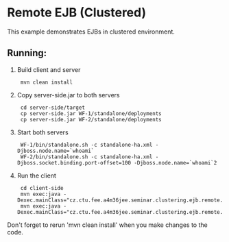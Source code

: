 Remote EJB (Clustered)
======================

This example demonstrates EJBs in clustered environment.

Running:
--------

1. Build client and server

        mvn clean install

2. Copy server-side.jar to both servers

        cd server-side/target
        cp server-side.jar WF-1/standalone/deployments
        cp server-side.jar WF-2/standalone/deployments

3. Start both servers

        WF-1/bin/standalone.sh -c standalone-ha.xml -Djboss.node.name=`whoami`
        WF-2/bin/standalone.sh -c standalone-ha.xml -Djboss.socket.binding.port-offset=100 -Djboss.node.name=`whoami`2

4. Run the client

        cd client-side
        mvn exec:java -Dexec.mainClass="cz.ctu.fee.a4m36jee.seminar.clustering.ejb.remote.client.StatelessRemoteClient"
        mvn exec:java -Dexec.mainClass="cz.ctu.fee.a4m36jee.seminar.clustering.ejb.remote.client.StatefulRemoteClient"

Don't forget to rerun 'mvn clean install' when you make changes to the code.
